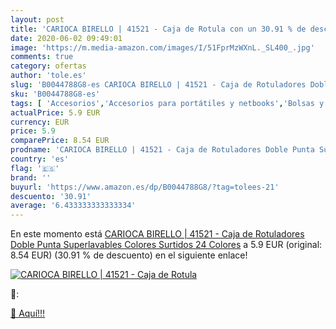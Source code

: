 ```yaml
---
layout: post
title: 'CARIOCA BIRELLO | 41521 - Caja de Rotula con un 30.91 % de descuento'
date: 2020-06-02 09:49:01
image: 'https://m.media-amazon.com/images/I/51FprMzWXnL._SL400_.jpg'
comments: true
category: ofertas
author: 'tole.es'
slug: 'B0044788G8-es CARIOCA BIRELLO | 41521 - Caja de Rotuladores Doble Punta...'
sku: 'B0044788G8-es'
tags: [ 'Accesorios','Accesorios para portátiles y netbooks','Bolsas y fundas para portátiles y netbooks','Cámaras analógicas','Cámaras instantáneas analógicas','Electrónica','Fotografía y videocámaras','Herramientas de mano para jardinería','Informática','Jardinería','Jardín','Mochilas para portátiles y netbooks','Tabletas gráficas','Teclados, ratones y periféricos de entrada','Tijeras de podar para jardinería','rotuladores', ]
actualPrice: 5.9 EUR
currency: EUR
price: 5.9
comparePrice: 8.54 EUR
prodname: 'CARIOCA BIRELLO | 41521 - Caja de Rotuladores Doble Punta Superlavables  Colores Surtidos  24 Colores'
country: 'es'
flag: '🇪🇸'
brand: ''
buyurl: 'https://www.amazon.es/dp/B0044788G8/?tag=tolees-21'
descuento: '30.91'
average: '6.433333333333334'
---
```


En este momento está [CARIOCA BIRELLO | 41521 - Caja de Rotuladores Doble Punta Superlavables  Colores Surtidos  24 Colores](https://www.amazon.es/dp/B0044788G8/?tag=tolees-21) a 5.9 EUR (original: 8.54 EUR) (30.91 %  de descuento) en el siguiente enlace!

[![CARIOCA BIRELLO | 41521 - Caja de Rotula](https://m.media-amazon.com/images/I/51FprMzWXnL._SL400_.jpg)](https://www.amazon.es/dp/B0044788G8/?tag=tolees-21)

🔎:


[🛒 Aquí!!!](https://www.amazon.es/dp/B0044788G8/?tag=tolees-21)
